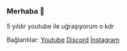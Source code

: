### Merhaba 👋
5 yıldır youtube ile uğraşıyorum o kdr

Bağlantılar: [Youtube](https://youtube.com/c/EmirhanSarac) [Discord](https://discord.gg/9z8JEcG) [İnstagram](https://www.instagram.com/emirhansarac06)
<!--
**EmirhanSarac/EmirhanSarac** is a ✨ _special_ ✨ repository because its `README.md` (this file) appears on your GitHub profile.


